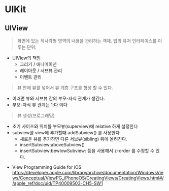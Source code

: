 # UIKit

## UIView
  > 화면에 있는 직사각형 영역의 내용을 관리하는 객체. 앱의 유저 인터페이스를 이루는 단위.
* UIView의 책임
  * 그리기 / 애니메이션
  * 레이아웃 / 서브뷰 관리
  * 이벤트 관리
> 뷰 안에 뷰를 넣어서 뷰 계층 구조를 형성 할 수 있다.
  - 이러면 뷰와 서브뷰 간의 부모-자식 관계가 생긴다.
  - 부모-자식 뷰 관계는 1:다 이다
> 뷰 생성(프로그래밍)
  - 초기 사이즈와 위치를 부모뷰(superview)에 relative 하게 설정한다
  - subview를 view에 추가할때 addSubview() 를 사용한다
    - 새로운 뷰를 추가하면 다른 서브뷰(sibling) 위에 올려진다.
    - insertSubview:aboveSubview()
    - insertSubview:bewlowSubview: 등을 사용해서 z-order 를 수정할 수 있다.

* View Programming Guide for iOS https://developer.apple.com/library/archive/documentation/WindowsViews/Conceptual/ViewPG_iPhoneOS/CreatingViews/CreatingViews.html#//apple_ref/doc/uid/TP40009503-CH5-SW1
